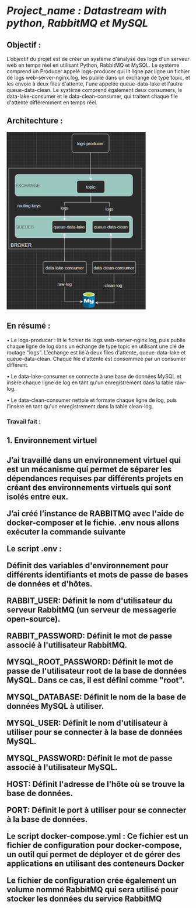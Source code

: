 <h1><b><i> Project_name : Datastream with python, RabbitMQ et MySQL </i></b></h1>

<h2> Objectif : </h2>
L’objectif du projet est de créer un système d'analyse des logs d'un serveur web en temps réel en utilisant Python, RabbitMQ et MySQL. Le système comprend un Producer appelé logs-producer qui lit ligne par ligne un fichier de logs web-server-nginx.log, les publie dans un exchange de type topic, et les envoie à deux files d'attente, l'une appelée queue-data-lake et l'autre queue-data-clean. Le système comprend également deux consumers, le data-lake-consumer et le data-clean-consumer, qui traitent chaque file d'attente différemment en temps réel.

<h2> Architechture : </h2>

![alt text](https://github.com/771999489/Datastream/blob/main/architecture.jpg)



<h2> En résumé : </h2>
•	Le logs-producer : lit le fichier de logs web-server-nginx.log, puis publie chaque ligne de log dans un échange de type topic en utilisant une clé de routage "logs".     L'échange est lié à deux files d'attente, queue-data-lake et queue-data-clean. Chaque file d'attente est consommée par un consumer différent. </p>
•	Le data-lake-consumer se connecte à une base de données MySQL et insère chaque ligne de log en tant qu'un enregistrement dans la table raw-log.  </p>
•	Le data-clean-consumer nettoie et formate chaque ligne de log, puis l'insère en tant qu'un enregistrement dans la table clean-log.</p>

<h3>Travail fait : </h3>
<h2>1.	Environnement virtuel<h2>
J’ai travaillé dans un environnement virtuel qui est un mécanisme qui permet de séparer les dépendances requises par différents projets en créant des environnements virtuels qui sont isolés entre eux.</p>
J’ai créé l’instance de RABBITMQ avec l'aide de docker-composer et le fichie. .env nous allons exécuter la commande suivante</p>
Le script .env :</p>
Définit des variables d'environnement pour différents identifiants et mots de passe de bases de données et d'hôtes.</p>
 	RABBIT_USER: Définit le nom d'utilisateur du serveur RabbitMQ (un serveur de messagerie open-source). </p>
 	RABBIT_PASSWORD: Définit le mot de passe associé à l'utilisateur RabbitMQ.</p>
 	MYSQL_ROOT_PASSWORD: Définit le mot de passe de l'utilisateur root de la base de données MySQL. Dans ce cas, il est défini comme "root".</p>
 	MYSQL_DATABASE: Définit le nom de la base de données MySQL à utiliser. </p>
 	MYSQL_USER: Définit le nom d'utilisateur à utiliser pour se connecter à la base de données MySQL. </p>
 	MYSQL_PASSWORD: Définit le mot de passe associé à l'utilisateur MySQL.</p>
 	HOST: Définit l'adresse de l'hôte où se trouve la base de données.</p>
 	PORT: Définit le port à utiliser pour se connecter à la base de données.</p>
Le script docker-compose.yml : Ce fichier est un fichier de configuration pour docker-compose, un outil qui permet de déployer et de gérer des applications en utilisant des conteneurs Docker </p>
Le fichier de configuration crée également un volume nommé RabbitMQ qui sera utilisé pour stocker les données du service RabbitMQ</p>



